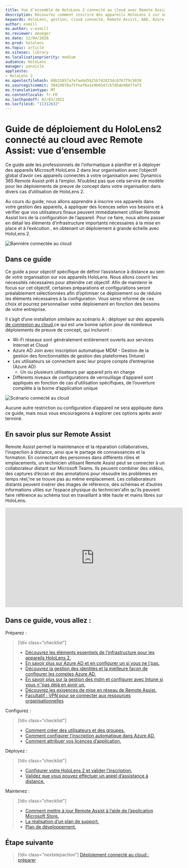 ```yaml
---
title: Vue d’ensemble de HoloLens 2 connecté au cloud avec Remote Assist
description: Découvrez comment inscrire des appareils HoloLens 2 sur un réseau connecté au cloud à l’aide de Dynamics 365 Remote Assist.
keywords: HoloLens, gestion, cloud connecté, Remote Assist, AAD, Azure AD, MDM, Gestion des appareils mobiles
author: evmill
ms.author: v-evmill
ms.reviewer: aboeger
ms.date: 12/04/2020
ms.prod: hololens
ms.topic: article
ms.sitesec: library
ms.localizationpriority: medium
audience: HoloLens
manager: yannisle
appliesto:
- HoloLens 2
ms.openlocfilehash: 69b31657a7efaebd5b25b742023dc8767f9c5038
ms.sourcegitcommit: 39424078a75feaf6a1e9b0547cb7d5de9847faf3
ms.translationtype: MT
ms.contentlocale: fr-FR
ms.lasthandoff: 02/03/2021
ms.locfileid: "11312632"
---
```

# Guide de déploiement du HoloLens2 connecté au cloud avec Remote Assist: vue d’ensemble

Ce guide aide les professionnels de l’informatique à planifier et à déployer des appareils Microsoft HoloLens 2 dans leur organisation avec l’objectif global d’avoir ces appareils connectés à votre organisation avec Dynamics 365 Remote Assist prêt à l’emploi. N’oubliez pas que cela servira de modèle pour les déploiements de preuve de concept dans votre organisation dans divers cas d’utilisation de HoloLens 2.

Au cours du guide, nous allons apprendre à inscrire vos appareils dans votre gestion des appareils, à appliquer des licences selon vos besoins et à vérifier que vos utilisateurs finaux peuvent immédiatement utiliser Remote Assist lors de la configuration de l’appareil. Pour ce faire, nous allons passer en détail les éléments d’infrastructure importants nécessaires à la mise en place et à l’exécution , en obtenant un déploiement à grande échelle avec HoloLens 2.

![Bannière connectée au cloud](./images/cloud-connected-hololens-large.png)

## Dans ce guide

Ce guide a pour objectif spécifique de définir l’assistance à distance au sein de votre organisation sur vos appareils HoloLens. Nous allons couvrir les nécessités nécessaires pour atteindre cet objectif. Afin de maintenir le focus sur cet objectif, certaines préparations et configurations seront préalablement sélectionnées afin d’optimiser ce déploiement ou de réduire les éléments nécessaires à la configuration. Vous serez informé de ces choix et pourrez personnaliser votre déploiement en fonction des besoins de votre entreprise.

Il s’agit d’une installation similaire au scénario A : déployer sur des appareils [de connexion au cloud,](https://docs.microsoft.com/hololens/common-scenarios#scenario-a)ce qui est une bonne option pour de nombreux déploiements de preuve de concept, qui incluront :

- Wi-Fi réseaux sont généralement entièrement ouverts aux services Internet et Cloud
- Azure AD Join avec inscription automatique MDM - Gestion de la gestion des fonctionnalités de gestion des plateformes (Intune)
- Les utilisateurs se connectent avec leur propre compte d’entreprise (Azure AD)
  - Un ou plusieurs utilisateurs par appareil pris en charge
- Différents niveaux de configurations de verrouillage d’appareil sont appliqués en fonction de cas d’utilisation spécifiques, de l’ouverture complète à la borne d’application unique

![Scénario connecté au cloud](./images/cloud-connected-guide-diagram.png)

Aucune autre restriction ou configuration d’appareil ne sera appliquée dans ce guide, mais nous vous encourageons à explorer ces options après avoir terminé.

## En savoir plus sur Remote Assist

Remote Assist permet la maintenance et la réparation collaboratives, l’inspection à distance, ainsi que le partage de connaissances et la formation. En connectant des personnes dans différents rôles et emplacements, un technicien utilisant Remote Assist peut se connecter à un collaborateur distant sur Microsoft Teams. Ils peuvent combiner des vidéos, des captures d’écran et des annotations pour résoudre les problèmes en temps réel,&#39;ne se trouve pas au même emplacement. Les collaborateurs distants peuvent insérer des images de référence, des schémas et d’autres informations utiles sur l’espace physique du technicien&#39;afin qu’ils peuvent faire référence au schéma tout en travaillant à tête haute et mains libres sur HoloLens.

<iframe width="560" height="315" src="https://www.youtube.com/embed/d3YT8j0yYl0" frameborder="0" allow="accelerometer; autoplay; clipboard-write; encrypted-media; gyroscope; picture-in-picture" allowfullscreen></iframe>

## Dans ce guide, vous allez :

Préparez :

> [!div class="checklist"]
> - [Découvrez les éléments essentiels de l’infrastructure pour les appareils HoloLens 2.](hololens2-cloud-connected-prepare.md#infrastructure-essentials)
> - [En savoir plus sur Azure AD et en configurer un si vous ne l&#39;pas.](hololens2-cloud-connected-prepare.md#azure-active-directory)
> - [Découvrez la gestion des identités et la meilleure façon de configurer les comptes Azure AD.](hololens2-cloud-connected-prepare.md#identity-management)
> - [En savoir plus sur la gestion des mdm et configurer avec Intune si vous n'&#39;pas déjà en avoir un.](hololens2-cloud-connected-prepare.md#mobile-device-management)
> - [Découvrez les exigences de mise en réseau de Remote Assist.](hololens2-cloud-connected-prepare.md#network)
> - [Facultatif : VPN pour se connecter aux ressources organisationnelles](/hololens2-cloud-connected-prepare.md#optional-connect-your-hololens-to-vpn)

Configurez :

> [!div class="checklist"]
> - [Comment créer des utilisateurs et des groupes.](hololens2-cloud-connected-configure.md#azure-users-and-groups)
> - [Comment configurer l’inscription automatique dans Azure AD.](hololens2-cloud-connected-configure.md#auto-enrollment-on-hololens-2)
> - [Comment attribuer vos licences d’application.](hololens2-cloud-connected-configure.md#application-licenses)

Déployez :

> [!div class="checklist"]
> - [Configurer votre HoloLens 2 et valider l’inscription.](hololens2-cloud-connected-deploy.md#enrollment-validation)
> - [Validez que vous pouvez effectuer un appel d’assistance à distance.](hololens2-cloud-connected-deploy.md#remote-assist-call-validation)

Maintenez :

> [!div class="checklist"]
> - [Comment mettre à jour Remote Assist à l’aide de l’application Microsoft Store.](hololens2-cloud-connected-maintain.md#updates)
> - [La réalisation d’un plan de support.](hololens2-cloud-connected-maintain.md#support-plan)
> - [Plan de développement.](hololens2-cloud-connected-maintain.md#development-plan)

## Étape suivante

> [!div class="nextstepaction"]
> [Déploiement connecté au cloud : préparer](hololens2-cloud-connected-prepare.md)

